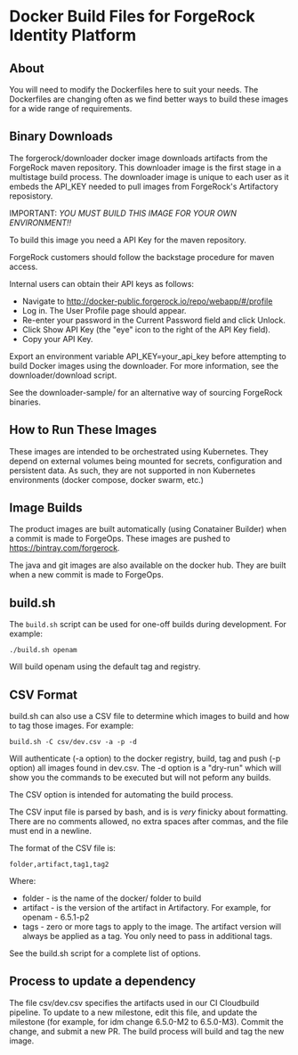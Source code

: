 # Docker Build Files for ForgeRock Identity Platform

## About

You will need to modify the Dockerfiles here to suit your needs. The Dockerfiles
are changing often as we find better ways to build these images for a wide range
 of requirements. 

## Binary Downloads

The forgerock/downloader docker image downloads artifacts from the ForgeRock maven repository. This downloader image
is the first stage in a multistage build process. The downloader image is unique to each user as it embeds 
the API_KEY needed to pull images from ForgeRock's Artifactory reposistory.  

IMPORTANT: *YOU MUST BUILD THIS IMAGE FOR YOUR OWN ENVIRONMENT!!*

To build this image you need a API Key for the maven repository.

ForgeRock customers should follow the backstage procedure for maven access.  

Internal users can obtain their API keys as follows:

* Navigate to http://docker-public.forgerock.io/repo/webapp/#/profile
* Log in. The User Profile page should appear.
* Re-enter your password in the Current Password field and click Unlock.
* Click Show API Key (the "eye" icon to the right of the API Key field).
* Copy your API Key.

Export an environment variable API_KEY=your_api_key before attempting to build Docker images using the downloader. For more information, see the  downloader/download script.

See the downloader-sample/ for an alternative way of sourcing ForgeRock binaries. 


## How to Run These Images

These images are intended to be
orchestrated using Kubernetes. They depend on external volumes being
mounted for secrets, configuration and persistent data. As such, they are not supported in non Kubernetes environments (docker compose, docker swarm, etc.)


## Image Builds

The product images are built automatically (using Conatainer Builder) when a commit is made to ForgeOps. These images are pushed to https://bintray.com/forgerock.


The java and git images are also available on the docker hub. They are built when a new commit is made to ForgeOps.

## build.sh

The `build.sh` script can be used for one-off builds during development. For example:

```
./build.sh openam 
```
Will build openam using the default tag and registry. 

## CSV Format

build.sh can also use a CSV file to determine which images to build and how to tag those images. For example:

```build.sh -C csv/dev.csv -a -p -d``` 

Will authenticate (-a option) to the docker registry, build, tag and push (-p option) all images found in dev.csv. The -d option is a "dry-run" which will show you the commands to be executed but will not peform any builds.

The CSV option is  intended for automating the build process. 

The CSV input file is parsed by bash, and is is *very* finicky about formatting. There are no comments allowed, no extra spaces after
commas, and the file must end in a newline. 

The format of the CSV file is:

```csv
folder,artifact,tag1,tag2

```

Where:

* folder - is the name of the docker/ folder to build
* artifact - is the version of the artifact in Artifactory. For example, for openam - 6.5.1-p2
* tags - zero or more tags to apply to the image. The artifact version will always be applied as a tag. You only need to pass in additional tags.


 See the build.sh script for a complete list of options.

## Process to update a dependency

The file csv/dev.csv specifies the artifacts used in our CI Cloudbuild pipeline. To update to a new milestone, edit
this file, and update the milestone (for example, for idm change 6.5.0-M2 to 6.5.0-M3). Commit the change, and submit a new PR. The build process will build and tag the new image.
